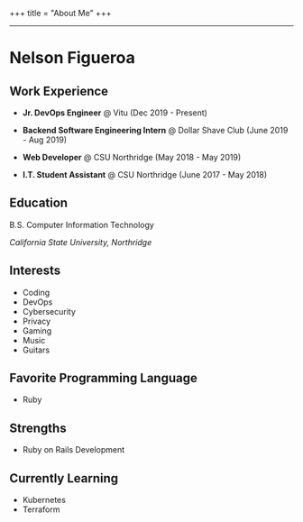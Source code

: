 +++
title = "About Me"
+++

---
# Nelson Figueroa

## Work Experience

- **Jr. DevOps Engineer** @ Vitu (Dec 2019 - Present)

- **Backend Software Engineering Intern** @ Dollar Shave Club (June 2019 - Aug 2019)

- **Web Developer** @ CSU Northridge (May 2018 - May 2019)

- **I.T. Student Assistant** @ CSU Northridge (June 2017 - May 2018)

## Education 
B.S. Computer Information Technology 

*California State University, Northridge*

## Interests
- Coding
- DevOps
- Cybersecurity
- Privacy
- Gaming
- Music
- Guitars

## Favorite Programming Language 
- Ruby

## Strengths 
- Ruby on Rails Development

## Currently Learning
- Kubernetes
- Terraform
